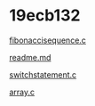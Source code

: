 # 19ecb132
[fibonaccisequence.c](https://github.com/rahuldasari4/19ecb132/blob/main/Fibonaccisequence.c) 

[readme.md](https://github.com/rahuldasari4/19ecb132/blob/main/README.md)

[switchstatement.c](https://github.com/rahuldasari4/19ecb132/blob/main/SwitchStatement.c)

[array.c](https://github.com/rahuldasari4/19ecb132/blob/main/array.c)
